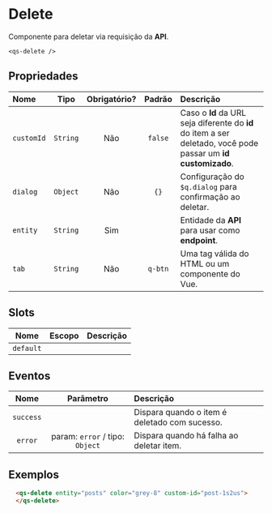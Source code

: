 # Delete

Componente para deletar via requisição da **API**.

```
<qs-delete />
```

## Propriedades

| Nome | Tipo | Obrigatório? | Padrão | Descrição |
|:-|:-:|:-:|:-:|:-|
| `customId` | `String` | Não | `false` | Caso o **Id** da URL seja diferente do **id** do item a ser deletado, você pode passar um **id customizado**. |
| `dialog` | `Object` | Não | `{}` | Configuração do `$q.dialog` para confirmação ao deletar. |
| `entity` | `String` | Sim | | Entidade da **API** para usar como **endpoint**. |
| `tab` | `String` | Não | `q-btn` | Uma tag válida do HTML ou um componente do Vue. |

## Slots

| Nome | Escopo | Descrição |
|:-:|:-:|:-|
| `default` | | |

## Eventos

| Nome | Parâmetro | Descrição |
|:-:|:-:|:-|
| `success` | | Dispara quando o item é deletado com sucesso. |
| `error` | param: `error` / tipo: `Object` | Dispara quando há falha ao deletar item. |

## Exemplos

```html
  <qs-delete entity="posts" color="grey-8" custom-id="post-1s2us">
  </qs-delete>
```